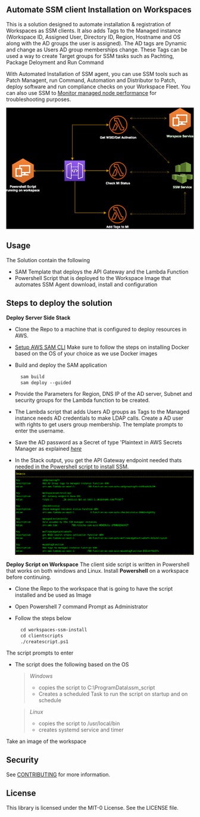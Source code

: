 ## **Automate SSM client Installation on Workspaces**

This is a solution designed to automate installation & registration of Workspaces as SSM clients. It also adds Tags to the Managed instance (Workspace ID, Assigned User, Directory ID, Region, Hostname and OS along with the AD groups the user is assigned). The AD tags are Dynamic and change as Users AD group memberships change. These Tags can be used a way to create Target groups for SSM tasks such as Pachting, Package Deloyment and Run Command

With Automated Installation of SSM agent, you can use SSM tools such as Patch Managent, run Command, Automation and Distributor to Patch, deploy software and run compliance checks on your Workspace Fleet. You can also use SSM to [Monitor managed node performance](https://docs.aws.amazon.com/systems-manager/latest/userguide/fleet-monitoring.html) for troubleshooting purposes.

![alt text](Docs/SSM_auto_architecture.png)
##  Usage

The Solution contain the following
*   SAM Template that deploys the API Gateway and the Lambda Function
*   Powershell Script that is deployed to the Workspace Image that automates SSM Agent download, install and configuration
##  Steps to deploy the solution

**Deploy Server Side Stack**
* Clone the Repo to a machine that is configured to deploy resources in AWS.
* [Setup AWS SAM CLI](https://docs.aws.amazon.com/serverless-application-model/latest/developerguide/serverless-sam-cli-install.html) Make sure to follow the steps on installing Docker based on the OS of your choice as we use Docker images 
* Build and deploy the SAM application 

        sam build
        sam deploy --guided
* Provide the Parameters for Region, DNS IP of the AD server, Subnet and security groups for the Lambda function to be created.
* The Lambda script that adds Users AD groups as Tags to the Managed instance needs AD credentials to make LDAP calls. Create a AD user with rights to get users group membership. The template prompts to enter the username.
* Save the AD password as a Secret of type 'Plaintext in AWS Secrets Manager as explained [*here*](https://docs.aws.amazon.com/secretsmanager/latest/userguide/manage_create-basic-secret.html)
* In the Stack output, you get the API Gateway endpoint needed thats needed in the Powershell script to install SSM.
![alt text](Docs/samoutput.png)

**Deploy Script on Workspace**
The client side script is written in Powershell that works on both windows and Linux. Install **Powershell** on a workspace before continuing.
* Clone the Repo to the workspace that is going to have the script installed and be used as Image
* Open Powershell 7 command Prompt as Administrator
* Follow the steps below

        cd workspaces-ssm-install
        cd clientscripts
        ./createscript.ps1
    
The script prompts to enter
* The script does the following based on the OS
    >  *Windows*
    > - copies the script to C:\ProgramData\ssm_script
    > - Creates a scheduled Task to run the script on startup and on schedule

    >  *Linux*
    > - copies the script to /usr/local/bin
    > - creates systemd service and timer
  
Take an image of the workspace
## Security

See [CONTRIBUTING](CONTRIBUTING.md#security-issue-notifications) for more information.

## License

This library is licensed under the MIT-0 License. See the LICENSE file.

